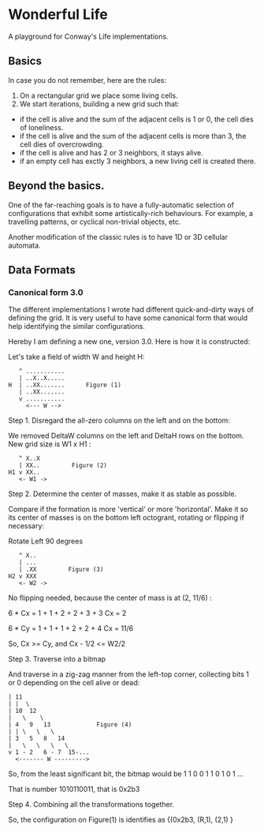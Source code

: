 
# Wonderful Life

A playground for Conway's Life implementations.

## Basics

In case you do not remember, here are the rules:

1. On a rectangular grid we place some living cells.
2. We start iterations, building a new grid such that:
  - if the cell is alive and the sum of the adjacent cells is 1 or 0, the cell dies of loneliness.
  - if the cell is alive and the sum of the adjacent cells is more than 3, the cell dies of overcrowding.
  - if the cell is alive and has 2 or 3 neighbors, it stays alive.
  - if an empty cell has exctly 3 neighbors, a new living cell is created there.

## Beyond the basics.

One of the far-reaching goals is to have a fully-automatic selection of configurations that exhibit
some artistically-rich behaviours. For example, a travelling patterns, or cyclical non-trivial objects, etc.

Another modification of the classic rules is to have 1D or 3D cellular automata.

## Data Formats

### Canonical form 3.0

The different implementations I wrote had different quick-and-dirty ways of defining the grid.
It is very useful to have some canonical form that would help identifying the similar configurations.

Hereby I am defining a new one, version 3.0. Here is how it is constructed:

Let's take a field of width W and height H:

```
   ^ ...........
   | ..X..X.....
H  | ..XX.......      Figure (1)
   | ..XX.......
   v ...........
     <--- W -->
```

Step 1. Disregard the all-zero columns on the left and on the bottom:

We removed DeltaW columns on the left and DeltaH rows on the bottom.
New grid size is W1 x H1 :


```
   ^ X..X
   | XX..         Figure (2)
H1 v XX..
   <- W1 ->
```

Step 2. Determine the center of masses, make it as stable as possible.

Compare if the formation is more 'vertical' or more 'horizontal'.
Make it so its center of masses is on the bottom left octogrant, rotating or flipping if necessary:

Rotate Left 90 degrees

```
   ^ X..
   | ...
   | .XX         Figure (3)
H2 v XXX
   <- W2 ->
```

No flipping needed, because the center of mass is at (2, 11/6) :

6 * Cx = 1 + 1 + 2 + 2 + 3 + 3
Cx = 2

6 * Cy = 1 + 1 + 1 + 2 + 2 + 4
Cx = 11/6

So, Cx >= Cy, and Cx - 1/2 <= W2/2


Step 3. Traverse into a bitmap

And traverse in a zig-zag manner from the left-top corner, collecting bits 1 or 0 depending on the cell alive or dead:

```
| 11 
| |  \
| 10  12 
|   \    \
| 4   9   13             Figure (4)
| | \   \   \
| 3   5   8   14
|   \   \   \   \ 
v 1 - 2   6 - 7  15-...
  <------- W --------->
```

So, from the least significant bit, the bitmap would be 1 1 0 0 1 1 0 1 0 1 ...

That is number 1010110011, that is 0x2b3


Step 4. Combining all the transformations together.

So, the configuration on Figure(1) is identifies as {(0x2b3, (R,1), (2,1) }



